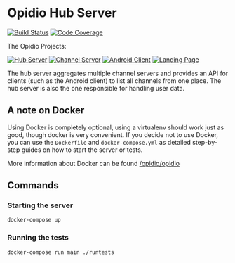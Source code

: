 # Opidio Hub Server
[![Build Status](https://img.shields.io/circleci/project/opidio/hub-server.svg?style=flat-square)](https://circleci.com/gh/opidio/hub-server)
[![Code Coverage](https://img.shields.io/coveralls/opidio/hub-server.svg?style=flat-square)](https://coveralls.io/r/opidio/hub-server)

The Opidio Projects:

[![Hub Server](https://img.shields.io/badge/opidio-hub--server-blue.svg?style=flat-square)](https://github.com/opidio/hub-server)
[![Channel Server](https://img.shields.io/badge/opidio-channel--server-lightgray.svg?style=flat-square)](https://github.com/opidio/channel-server)
[![Android Client](https://img.shields.io/badge/opidio-android--client-lightgray.svg?style=flat-square)](https://github.com/opidio/android-client)
[![Landing Page](https://img.shields.io/badge/opidio-landing--page-lightgray.svg?style=flat-square)](https://github.com/opidio/landing-page)

The hub server aggregates multiple channel servers and provides an API for clients
(such as the Android client) to list all channels from one place. The hub server
is also the one responsible for handling user data.

## A note on Docker

Using Docker is completely optional, using a virtualenv should
work just as good, though docker is very convenient. If you
decide not to use Docker, you can use the `Dockerfile` and
`docker-compose.yml` as detailed step-by-step guides on how
to start the server or tests.

More information about Docker can be found [/opidio/opidio](https://github.com/opidio/opidio#installing-docker-and-docker-compose)

## Commands

### Starting the server

    docker-compose up

### Running the tests

    docker-compose run main ./runtests
